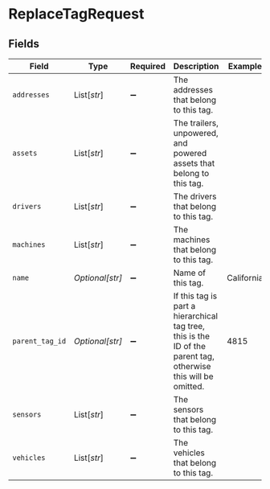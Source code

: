 # ReplaceTagRequest


## Fields

| Field                                                                                                          | Type                                                                                                           | Required                                                                                                       | Description                                                                                                    | Example                                                                                                        |
| -------------------------------------------------------------------------------------------------------------- | -------------------------------------------------------------------------------------------------------------- | -------------------------------------------------------------------------------------------------------------- | -------------------------------------------------------------------------------------------------------------- | -------------------------------------------------------------------------------------------------------------- |
| `addresses`                                                                                                    | List[*str*]                                                                                                    | :heavy_minus_sign:                                                                                             | The addresses that belong to this tag.                                                                         |                                                                                                                |
| `assets`                                                                                                       | List[*str*]                                                                                                    | :heavy_minus_sign:                                                                                             | The trailers, unpowered, and powered assets that belong to this tag.                                           |                                                                                                                |
| `drivers`                                                                                                      | List[*str*]                                                                                                    | :heavy_minus_sign:                                                                                             | The drivers that belong to this tag.                                                                           |                                                                                                                |
| `machines`                                                                                                     | List[*str*]                                                                                                    | :heavy_minus_sign:                                                                                             | The machines that belong to this tag.                                                                          |                                                                                                                |
| `name`                                                                                                         | *Optional[str]*                                                                                                | :heavy_minus_sign:                                                                                             | Name of this tag.                                                                                              | California                                                                                                     |
| `parent_tag_id`                                                                                                | *Optional[str]*                                                                                                | :heavy_minus_sign:                                                                                             | If this tag is part a hierarchical tag tree, this is the ID of the parent tag, otherwise this will be omitted. | 4815                                                                                                           |
| `sensors`                                                                                                      | List[*str*]                                                                                                    | :heavy_minus_sign:                                                                                             | The sensors that belong to this tag.                                                                           |                                                                                                                |
| `vehicles`                                                                                                     | List[*str*]                                                                                                    | :heavy_minus_sign:                                                                                             | The vehicles that belong to this tag.                                                                          |                                                                                                                |
